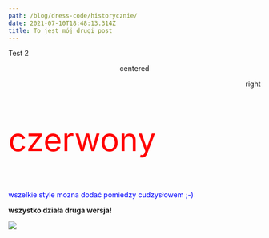 ```yaml
---
path: /blog/dress-code/historycznie/
date: 2021-07-10T18:48:13.314Z
title: To jest mój drugi post
---
```

Test 2

<p align='center'>centered</p>

<p align='right'>right</p>

<p style='color: red;font-size: 4rem'>czerwony</p>

<p style='color: blue'>wszelkie style mozna dodać pomiedzy cudzysłowem ;-)</p>

**wszystko działa druga wersja!**

![](assets/zdjecie.png)